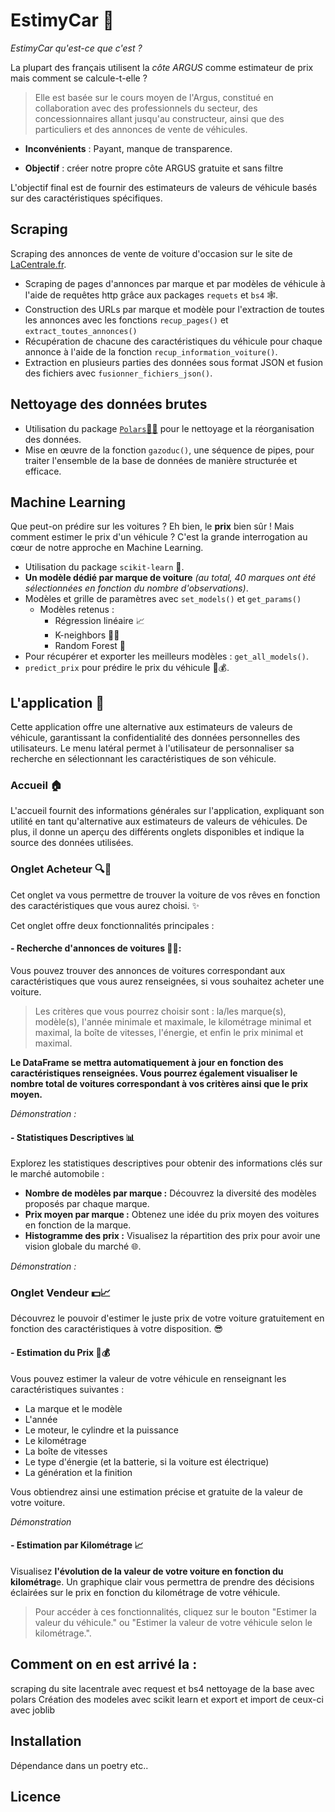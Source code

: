 # EstimyCar 🚗

*EstimyCar qu'est-ce que c'est ?*

La plupart des français utilisent la *côte ARGUS* comme estimateur de prix mais comment se calcule-t-elle ?

> Elle est basée sur le cours moyen de l'Argus, constitué en collaboration avec des professionnels du secteur, des concessionnaires allant jusqu'au constructeur, ainsi que des particuliers et des annonces de vente de véhicules.


- **Inconvénients** : Payant, manque de transparence.

- **Objectif** : créer notre propre côte ARGUS gratuite et sans filtre  

L'objectif final est de fournir des estimateurs de valeurs de véhicule basés sur des caractéristiques spécifiques.


## Scraping
Scraping des annonces de vente de voiture d'occasion sur le site de [LaCentrale.fr](https://www.lacentrale.fr).

- Scraping de pages d'annonces par marque et par modèles de véhicule à l'aide de requêtes http grâce aux packages `requets` et `bs4` 🕸️.
- Construction des URLs par marque et modèle pour l'extraction de toutes les annonces avec les fonctions `recup_pages()` et `extract_toutes_annonces()`
- Récupération de chacune des caractéristiques du véhicule pour chaque annonce à l'aide de la fonction `recup_information_voiture()`. 
- Extraction en plusieurs parties des données sous format JSON et fusion des fichiers avec `fusionner_fichiers_json()`.

## Nettoyage des données brutes

- Utilisation du package [`Polars`🐻‍❄️](https://pola.rs/)  pour le nettoyage et la réorganisation des données. 
- Mise en œuvre de la fonction `gazoduc()`, une séquence de pipes, pour traiter l'ensemble de la base de données de manière structurée et efficace.

## Machine Learning

Que peut-on prédire sur les voitures ? Eh bien, le **prix** bien sûr ! Mais comment estimer le prix d'un véhicule ? C'est la grande interrogation au cœur de notre approche en Machine Learning.

- Utilisation du package `scikit-learn` 🧠.
- **Un modèle dédié par marque de voiture** *(au total, 40 marques ont été sélectionnées en fonction du nombre d'observations)*.
- Modèles et grille de paramètres avec `set_models()` et `get_params()`
  - Modèles retenus :
    - Régression linéaire 📈
    - K-neighbors 👬👭
    - Random Forest 🌳
- Pour récupérer et exporter les meilleurs modèles : `get_all_models()`.
- `predict_prix` pour prédire le prix du véhicule 🚗💰.


## L'application  🚀

Cette application offre une alternative aux estimateurs de valeurs de véhicule, garantissant la confidentialité des données personnelles des utilisateurs. Le menu latéral permet à l'utilisateur de personnaliser sa recherche en sélectionnant les caractéristiques de son véhicule.

### Accueil 🏠
L'accueil fournit des informations générales sur l'application, expliquant son utilité en tant qu'alternative aux estimateurs de valeurs de véhicules. De plus, il donne un aperçu des différents onglets disponibles et indique la source des données utilisées.


### Onglet Acheteur 🔍🚗
Cet onglet va vous permettre de trouver la voiture de vos rêves en fonction des caractéristiques que vous aurez choisi. ✨

Cet onglet offre deux fonctionnalités principales :

#### - Recherche d'annonces de voitures 🕵️‍♂️:

Vous pouvez trouver des annonces de voitures correspondant aux caractéristiques que vous aurez renseignées, si vous souhaitez acheter une voiture.
> Les critères que vous pourrez choisir sont : la/les marque(s), modèle(s), l'année minimale et maximale, le kilométrage minimal et maximal, la boîte de vitesses, l'énergie, et enfin le prix minimal et maximal.


**Le DataFrame se mettra automatiquement à jour en fonction des caractéristiques renseignées. Vous pourrez également visualiser le nombre total de voitures correspondant à vos critères ainsi que le prix moyen.**

*Démonstration :*



#### - Statistiques Descriptives 📊

Explorez les statistiques descriptives pour obtenir des informations clés sur le marché automobile :

- **Nombre de modèles par marque :** Découvrez la diversité des modèles proposés par chaque marque.
- **Prix moyen par marque :** Obtenez une idée du prix moyen des voitures en fonction de la marque.
- **Histogramme des prix :** Visualisez la répartition des prix pour avoir une vision globale du marché 🌐. 

*Démonstration :*



### Onglet Vendeur 💵📈

Découvrez le pouvoir d'estimer le juste prix de votre voiture gratuitement en fonction des caractéristiques à votre disposition. 😎

#### - Estimation du Prix 🚗💰

Vous pouvez estimer la valeur de votre véhicule en renseignant les caractéristiques suivantes :
- La marque et le modèle
- L'année
- Le moteur, le cylindre et la puissance
- Le kilométrage
- La boîte de vitesses
- Le type d'énergie (et la batterie, si la voiture est électrique)
- La génération et la finition

Vous obtiendrez ainsi une estimation précise et gratuite de la valeur de votre voiture.

*Démonstration*

#### - Estimation par Kilométrage 📈

Visualisez **l'évolution de la valeur de votre voiture en fonction du kilométrag**e. Un graphique clair vous permettra de prendre des décisions éclairées sur le prix en fonction du kilométrage de votre véhicule.


> Pour accéder à ces fonctionnalités, cliquez sur le bouton "Estimer la valeur du véhicule." ou "Estimer la valeur de votre véhicule selon le kilométrage.".

## Comment on en est arrivé la :

scraping du site lacentrale avec request et bs4
nettoyage de la base avec polars
Création des modeles avec scikit learn et export et import de ceux-ci avec joblib

## Installation
Dépendance dans un poetry etc..

## Licence


